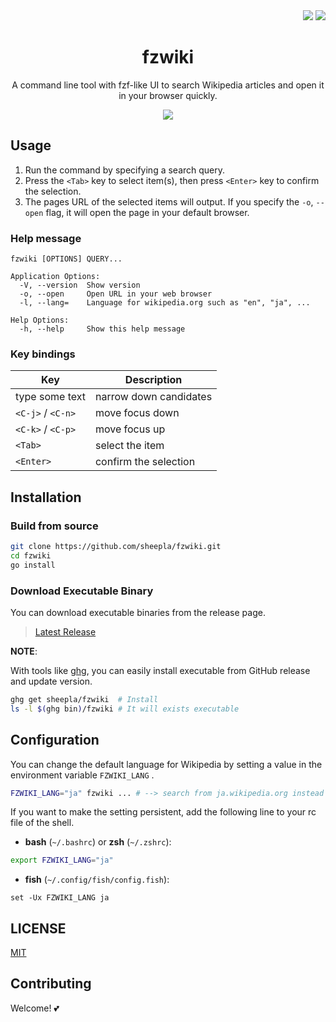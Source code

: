 
<div align="right">
    <img src="https://img.shields.io/static/v1?label=Language&message=Go&color=blue&style=flat-square"/>
    <img src="https://img.shields.io/static/v1?label=License&message=MIT&color=blue&style=flat-square"/>
</div>

<div align="center"><h1>fzwiki</h1></div>

<div align="center">

A command line tool with fzf-like UI to search Wikipedia articles and open it in your browser quickly.

<img src="https://user-images.githubusercontent.com/62412884/148137551-4d2523e6-3292-48bf-896a-52d09f9d0a3e.png" />
</div>

## Usage

1. Run the command by specifying a search query.
2. Press the `<Tab>` key to select item(s), then press `<Enter>` key to confirm the selection.
3. The pages URL of the selected items will output. If you specify the `-o`, `--open` flag, it will open the page in your default browser.

### Help message

```
fzwiki [OPTIONS] QUERY...

Application Options:
  -V, --version  Show version
  -o, --open     Open URL in your web browser
  -l, --lang=    Language for wikipedia.org such as "en", "ja", ...

Help Options:
  -h, --help     Show this help message
```

### Key bindings

|Key              |Description           |
|-----------------|----------------------|
|type some text   |narrow down candidates|
|`<C-j>` / `<C-n>`|move focus down       |
|`<C-k>` / `<C-p>`|move focus up         |
|`<Tab>`          |select the item       |
|`<Enter>`        |confirm the selection |

## Installation

### Build from source

```bash
git clone https://github.com/sheepla/fzwiki.git
cd fzwiki
go install
```

### Download Executable Binary

You can download executable binaries from the release page.

> [Latest Release](https://github.com/sheepla/fzwiki/releases/latest)

**NOTE**:

With tools like [ghg](https://github.com/songmu/ghg), you can easily install executable from GitHub release and update version.

```bash
ghg get sheepla/fzwiki  # Install
ls -l $(ghg bin)/fzwiki # It will exists executable
```

## Configuration

You can change the default language for Wikipedia by setting a value in the environment variable `FZWIKI_LANG` .

```bash
FZWIKI_LANG="ja" fzwiki ... # --> search from ja.wikipedia.org instead of en.wikipedia.org
```

If you want to make the setting persistent,
add the following line to your rc file of the shell.


- **bash** (`~/.bashrc`) or **zsh** (`~/.zshrc`):

```bash
export FZWIKI_LANG="ja"
```

- **fish** (`~/.config/fish/config.fish`):

```fish
set -Ux FZWIKI_LANG ja
```

## LICENSE

[MIT](./LICENSE)

## Contributing

Welcome! 💕
